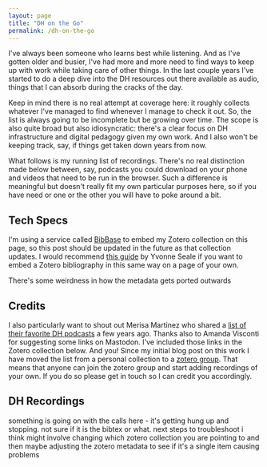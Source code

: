 ```yaml
---
layout: page
title: "DH on the Go"
permalink: /dh-on-the-go
---
```


I've always been someone who learns best while listening. And as I've gotten older and busier, I've had more and more need to find ways to keep up with work while taking care of other things. In the last couple years I've started to do a deep dive into the DH resources out there available as audio, things that I can absorb during the cracks of the day. 

Keep in mind there is no real attempt at coverage here: it roughly collects whatever I've managed to find whenever I manage to check it out. So, the list is always going to be incomplete but be growing over time. The scope is also quite broad but also idiosyncratic: there's a clear focus on DH infrastructure and digital pedagogy given my own work. And I also won't be keeping track, say, if things get taken down years from now. 

What follows is my running list of recordings. There's no real distinction made below between, say, podcasts you could download on your phone and videos that need to be run in the browser. Such a difference is meaningful but doesn't really fit my own particular purposes here, so if you have need or one or the other you will have to poke around a bit. 

## Tech Specs

I'm using a service called [BibBase](https://bibbase.org/) to embed my Zotero collection on this page, so this post should be updated in the future as that collection updates. I would recommend [this guide](https://yvonneseale.org/blog/2016/10/23/how-to-embed-a-zotero-bibliography-in-a-web-page/
) by Yvonne Seale if you want to embed a Zotero bibliography in this same way on a page of your own. 

There's some weirdness in how the metadata gets ported outwards 

## Credits 

I also particularly want to shout out Merisa Martinez who shared a [list of their favorite DH podcasts](https://dhcommons.hypotheses.org/451) a few years ago. Thanks also to Amanda Visconti for suggesting some links on Mastodon. I've included those links in the Zotero collection below. And you! Since my initial blog post on this work I have moved the list from a personal collection to a [zotero group](https://www.zotero.org/groups/5625243/digital_humanities_on_the_go). That means that anyone can join the zotero group and start adding recordings of your own. If you do so please get in touch so I can credit you accordingly.

## DH Recordings

<script src="https://bibbase.org/show?bib=https%3A%2F%2Fapi.zotero.org%2Fgroups%2F5625243%2Fitems%3Fkey%3Dugllva0qJZGF14zBthiBVLaV%26format%3Dbibtex%26&msg=embed&jsonp=1&theme=dividers&groupby=keywords&authorFirst=true&sort=author_short"></script>

something is going on with the calls here - it's getting hung up and stopping. not sure if it is the bibtex or what. next steps to troubleshoot i think might involve changing which zotero collection you are pointing to and then maybe adjusting the zotero metadata to see if it's a single item causing problems